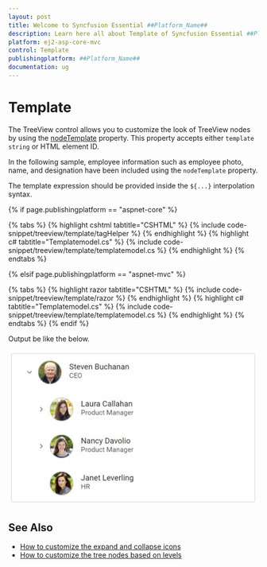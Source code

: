 ```yaml
---
layout: post
title: Welcome to Syncfusion Essential ##Platform_Name##
description: Learn here all about Template of Syncfusion Essential ##Platform_Name## widgets based on HTML5 and jQuery.
platform: ej2-asp-core-mvc
control: Template
publishingplatform: ##Platform_Name##
documentation: ug
---
```



# Template

The TreeView control allows you to customize the look of TreeView nodes by using the [nodeTemplate](https://help.syncfusion.com/cr/aspnetcore-js2/Syncfusion.EJ2~Syncfusion.EJ2.Navigations.TreeView~NodeTemplate.html) property. This property accepts either `template string` or HTML element ID.

In the following sample, employee information such as employee photo, name, and designation have been included using the `nodeTemplate` property.

The template expression should be provided inside the `${...}` interpolation syntax.

{% if page.publishingplatform == "aspnet-core" %}

{% tabs %}
{% highlight cshtml tabtitle="CSHTML" %}
{% include code-snippet/treeview/template/tagHelper %}
{% endhighlight %}
{% highlight c# tabtitle="Templatemodel.cs" %}
{% include code-snippet/treeview/template/templatemodel.cs %}
{% endhighlight %}
{% endtabs %}

{% elsif page.publishingplatform == "aspnet-mvc" %}

{% tabs %}
{% highlight razor tabtitle="CSHTML" %}
{% include code-snippet/treeview/template/razor %}
{% endhighlight %}
{% highlight c# tabtitle="Templatemodel.cs" %}
{% include code-snippet/treeview/template/templatemodel.cs %}
{% endhighlight %}
{% endtabs %}
{% endif %}



Output be like the below.

![TreeView Sample](./images/template.PNG)

## See Also

* [How to customize the expand and collapse icons](./how-to/customize-the-expand-and-collapse-icons)
* [How to customize the tree nodes based on levels](./how-to/customize-the-tree-nodes-based-on-levels)